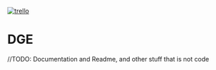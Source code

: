 [![trello](https://img.shields.io/badge/trello-indev-blueviolet)](https://trello.com/b/hZd9jxm8/discordgameengine)

# DGE

//TODO: Documentation and Readme, and other stuff that is not code
